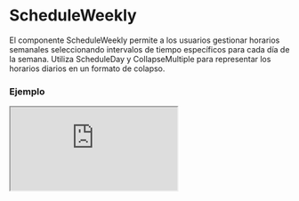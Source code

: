 # ScheduleWeekly

El componente ScheduleWeekly permite a los usuarios gestionar horarios semanales seleccionando intervalos de tiempo específicos para cada día de la semana. Utiliza ScheduleDay y CollapseMultiple para representar los horarios diarios en un formato de colapso.

 

### Ejemplo

<iframe minHeightIframe="30dvh" src="https://fenextjs-component-storybook.vercel.app/iframe.html?args=&id=schedule-scheduleweekly--index&viewMode=story" />

### Importación

Para importar el componente ScheduleWeekly, se puede hacer desde fenextjs

```tsx copy
import { ScheduleWeekly } from "fenextjs";
```

### Parámetros

| Parámetro | Tipo | Requerido | Default | Descripcion |
| --------- | ---- | --------- | ------- | ----------- |
| className | string | no | '' | Clase CSS para personalizar el contenedor del componente ScheduleWeekly. |
| title | ReactNode | no | 'Schedule Weekly' | Título del componente ScheduleWeekly. |
| defaultValue | ScheduleWeeklyValueType | no | \{\} | Valor inicial del horario semanal, estructurado por días de la semana. |
| value | ScheduleWeeklyValueType | no | undefined | Valor actual del horario semanal, usado para el control del componente desde el exterior. |
| onChange | (v: ScheduleWeeklyValueType) =\> void | no | N/A | Función callback para manejar cambios en el valor del horario semanal. |
| CollapseMultipleProps | Omit\<CollapseMultipleProps, 'items'\> | no | \{ name: 'schedule', type: 'radio', defaultActive: 0 \} | Props para personalizar el comportamiento del componente CollapseMultiple que envuelve cada día de la semana. |
| onParseHeaderDay | (v: DaysEnum) =\> ReactNode | no | undefined | Función para personalizar el encabezado de cada día de la semana en el colapso. |

### Storybook

Para ver el storybook del componente lo puede hacer con este [link](https://fenextjs-component-storybook.vercel.app/?path=/story/schedule-scheduleweekly--index)

### Usos

- Uso básico del ScheduleWeekly

```tsx copy
<ScheduleWeekly onChange={(value) => console.log(value)} />
```

- ScheduleWeekly con título personalizado

```tsx copy
<ScheduleWeekly title="Horario Semanal" />
```

- ScheduleWeekly con CollapseMultipleProps personalizados

```tsx copy
<ScheduleWeekly CollapseMultipleProps={{ type: 'checkbox', defaultActive: [0, 1] }} />
```

